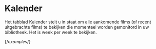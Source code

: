 # Kalender

Het tabblad Kalender stelt u in staat om alle aankomende films (of recent uitgebrachte films) te bekijken die momenteel worden gemonitord in uw bibliotheek. Het is week per week te bekijken.

{/*examples*/}